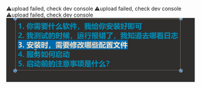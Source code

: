 ⚠️upload failed, check dev console
⚠️upload failed, check dev console
⚠️upload failed, check dev console
![](Pasted%20image%2020250703083948.png)